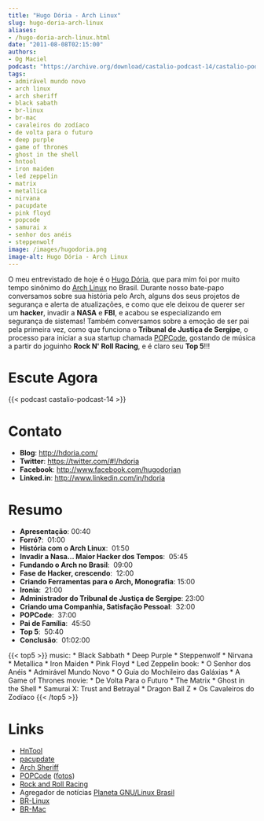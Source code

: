 ```yaml
---
title: "Hugo Dória - Arch Linux"
slug: hugo-doria-arch-linux
aliases:
- /hugo-doria-arch-linux.html
date: "2011-08-08T02:15:00"
authors:
- Og Maciel
podcast: "https://archive.org/download/castalio-podcast-14/castalio-podcast-14.mp3"
tags:
- admirável mundo novo
- arch linux
- arch sheriff
- black sabath
- br-linux
- br-mac
- cavaleiros do zodíaco
- de volta para o futuro
- deep purple
- game of thrones
- ghost in the shell
- hntool
- iron maiden
- led zeppelin
- matrix
- metallica
- nirvana
- pacupdate
- pink floyd
- popcode
- samurai x
- senhor dos anéis
- steppenwolf
image: /images/hugodoria.png
image-alt: Hugo Dória - Arch Linux
---
```


O meu entrevistado de hoje é o [Hugo Dória](http://hdoria.com/), que
para mim foi por muito tempo sinônimo do [Arch
Linux](http://www.archlinux.org/) no Brasil. Durante nosso bate-papo
conversamos sobre sua história pelo Arch, alguns dos seus projetos de
segurança e alerta de atualizações, e como que ele deixou de querer ser
um **hacker**, invadir a **NASA** e **FBI**, e acabou se especializando
em segurança de sistemas! Também conversamos sobre a emoção de ser pai
pela primeira vez, como que funciona o **Tribunal de Justiça de
Sergipe**, o processo para iniciar a sua startup chamada
[POPCode](http://www.popcode.com.br/), gostando de música a partir do
joguinho **Rock N\' Roll Racing**, e é claro seu **Top 5**!!!

# Escute Agora

{{< podcast castalio-podcast-14 >}}

# Contato

- **Blog**: <http://hdoria.com/>
- **Twitter**: <https://twitter.com/#!/hdoria>
- **Facebook**: <http://www.facebook.com/hugodorian>
- **Linked.in**: <http://www.linkedin.com/in/hdoria>

# Resumo

- **Apresentação**: 00:40
- **Forró?**:  01:00
- **História com o Arch Linux**:  01:50
- **Invadir a Nasa\... Maior Hacker dos Tempos**:  05:45
- **Fundando o Arch no Brasil**:  09:00
- **Fase de Hacker, crescendo**:  12:00
- **Criando Ferramentas para o Arch, Monografia**: 15:00
- **Ironia**:  21:00
- **Administrador do Tribunal de Justiça de Sergipe**: 23:00
- **Criando uma Companhia, Satisfação Pessoal**:  32:00
- **POPCode**:  37:00
- **Pai de Família**:  45:50
- **Top 5**:  50:40
- **Conclusão**:  01:02:00

{{< top5 >}}
music:
    * Black Sabbath
    * Deep Purple
    * Steppenwolf
    * Nirvana
    * Metallica
    * Iron Maiden
    * Pink Floyd
    * Led Zeppelin
book:
    * O Senhor dos Anéis
    * Admirável Mundo Novo
    * O Guia do Mochileiro das Galáxias
    * A Game of Thrones
movie:
    * De Volta Para o Futuro
    * The Matrix
    * Ghost in the Shell
    * Samurai X: Trust and Betrayal
    * Dragon Ball Z
    * Os Cavaleiros do Zodíaco
{{< /top5 >}}

# Links

- [HnTool](http://code.google.com/p/hntool/)
- [pacupdate](https://code.google.com/p/pacupdate/)
- [Arch
  Sheriff](http://www.mail-archive.com/aur-general@archlinux.org/msg01001.html)
- [POPCode](http://www.popcode.com.br/)
  ([fotos](https://picasaweb.google.com/hugodoria/Popcode#))
- [Rock and Roll
  Racing](https://secure.wikimedia.org/wikipedia/pt/wiki/Rock_%26_Roll_Racing)
- Agregador de notícias [Planeta GNU/Linux
  Brasil](http://planeta.gnulinuxbrasil.org/)
- [BR-Linux](http://br-linux.org/)
- [BR-Mac](http://br-mac.org/)
